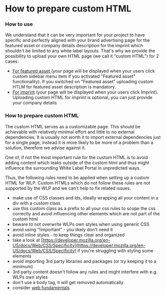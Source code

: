 # How to prepare custom HTML

### How to use

We understand that it can be very important for your project to have specific and perfectly aligned with your brand advertising page for the featured asset or company details description for the imprint which shouldn't be limited to any white label layouts. That's why we provide the possibility to upload your own HTML page (we call it "custom HTML") for 2 cases:

* [For featured asset ](features-configuration/)(your page will be displayed when your users click custom sidebar menu item if you activated "Featured asset" functionality). If you switched on "Featured asset" uploading custom HTLM for featured asset description is mandatory.&#x20;
* [For imprint](branding-management.md#imprint-configuration) (your page will be displayed when your users click Imprint). Uploading custom HTML for imprint is optional, you can just provide your company details

### How to prepare custom HTML

The custom HTML serves as a customizable page. This should be achievable with relatively minimal effort and little to no external dependencies. It is usually not worth it to import external dependencies just for a single page, instead it is more likely to be more of a problem than a solution, therefore we advise against it.

One of, if not the most important rule for the custom HTML is to avoid adding content which leaks outside of the custom html and thus might influence the surrounding White Label Portal in unpredicted ways.

Thus, the following rules need to be applied when setting up a custom HTML for WLP. Custom HTMLs which do not follow these rules are not supported by the WLP and we can’t help to fix related issues.

* make use of CSS classes and ids, ideally wrapping all your content in a div with a custom class
* use this custom class as a prefix to all your css rules to scope the css correctly and avoid influencing other elements which are not part of the custom html
* beware to not overwrite WLPs own styles when using generic CSS
* avoid using “!important” - you likely don't need it
* avoid inline styles - to keep things clear and organized
* take a look at [https://developer.mozilla.org/en-US/docs/Web/CSS/Specificity](https://developer.mozilla.org/en-US/docs/Web/CSS/Specificity) if you're struggling with styling some elements
* avoid importing 3rd party libraries and packages (or try keeping it to a minimum)
* 3rd party content doesn't follow any rules and might interfere with e.g. WLPs own styles
* don't use a body tag, it will get removed automatically
* consider [web fundamentals](https://developers.google.com/web/fundamentals)
